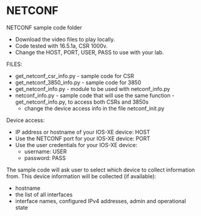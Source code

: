 # NETCONF

NETCONF sample code folder


 - Download the video files to play locally.
 - Code tested with 16.5.1a, CSR 1000v.
 - Change the HOST, PORT, USER, PASS to use with your lab.



FILES:


 - get_netconf_csr_info.py - sample code for CSR
 - get_netconf_3850_info.py - sample code for 3850
 - get_netconf_info.py - module to be used with netconf_info.py
 - netconf_info.py - sample code that will use the same function - get_netconf_info.py, to access both CSRs and 3850s
    - change the device access info in the file netconf_init.py


Device access:
 - IP address or hostname of your IOS-XE device: HOST 
 - Use the NETCONF port for your IOS-XE device:  PORT 
 - Use the user credentials for your IOS-XE device:
    - username: USER  
    - password: PASS


The sample code will ask user to select which device to collect information from.
This device information will be collected (if available):
 - hostname
 - the list of all interfaces
 - interface names, configured IPv4 addresses, admin and operational state

